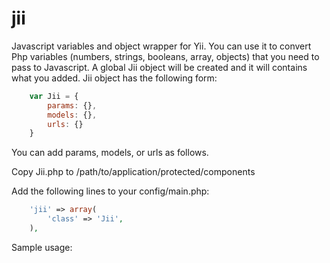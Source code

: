 jii
===

Javascript variables and object wrapper for Yii.
You can use it to convert Php variables (numbers, strings, booleans, array, objects) that you need to pass to Javascript.
A global Jii object will be created and it will contains what you added.
Jii object has the following form:
```javascript
	var Jii = {
		params: {},
		models: {},
		urls: {}
	}	
```

You can add params, models, or urls as follows.

Copy Jii.php to /path/to/application/protected/components

Add the following lines to your config/main.php:
```php
	'jii' => array(
		'class' => 'Jii',
	),
```

Sample usage:
```php
```